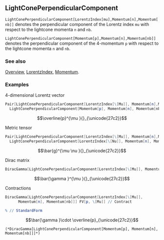 ```mathematica
 
```

## LightConePerpendicularComponent

`LightConePerpendicularComponent[LorentzIndex[mu],Momentum[n],Momentum[nb]]` denotes the perpendicular component of the Lorentz index `mu` with respect to the lightcone momenta `n` and `nb`.

`LightConePerpendicularComponent[Momentum[p],Momentum[n],Momentum[nb]]` denotes the perpendicular component of the 4-momentum `p` with respect to the lightcone momenta `n` and `nb`.

### See also

[Overview](Extra/FeynCalc.md), [LorentzIndex](LorentzIndex.md), [Momentum](Momentum.md).

### Examples

$4$-dimensional Lorentz vector

```mathematica
Pair[LightConePerpendicularComponent[LorentzIndex[\[Mu]], Momentum[n],Momentum[nb]], 
  LightConePerpendicularComponent[Momentum[p], Momentum[n], Momentum[nb]]]
```

$$\overline{p}^{\mu }{}_{\unicode{27c2}}$$

Metric tensor

```mathematica
Pair[LightConePerpendicularComponent[LorentzIndex[\[Mu]], Momentum[n],Momentum[nb]], 
  LightConePerpendicularComponent[LorentzIndex[\[Nu]], Momentum[n], Momentum[nb]]]
```

$$\bar{g}^{\mu \nu }{}_{\unicode{27c2}}$$

Dirac matrix

```mathematica
DiracGamma[LightConePerpendicularComponent[LorentzIndex[\[Mu]], Momentum[n], Momentum[nb]]]
```

$$\bar{\gamma }^{\mu }{}_{\unicode{27c2}}$$

Contractions

```mathematica
DiracGamma[LightConePerpendicularComponent[LorentzIndex[\[Mu]], 
      Momentum[n], Momentum[nb]]] FV[p, \[Mu]] // Contract 
 
% // StandardForm

```

$$\bar{\gamma }\cdot \overline{p}_{\unicode{27c2}}$$

```
(*DiracGamma[LightConePerpendicularComponent[Momentum[p], Momentum[n], Momentum[nb]]]*)
```